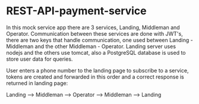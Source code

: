 # REST-API-payment-service
In this mock service app there are 3 services, Landing, Middleman and Operator. Communication between these services are done with JWT's, there are two keys that handle communication, one used between Landing - Middleman and the other Middleman - Operator.
Landing server uses nodejs and the others use tomcat, also a PostgreSQL database is used to store user data for queries. 

User enters a phone number to the landing page to subscribe to a service,
tokens are created and forwarded in this order and a correct response is returned in landing page:

Landing --> Middleman --> Operator --> Middleman --> Landing
